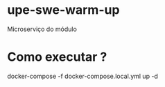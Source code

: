 # upe-swe-warm-up

Microserviço do módulo

# Como executar ?

docker-compose -f docker-compose.local.yml up -d


